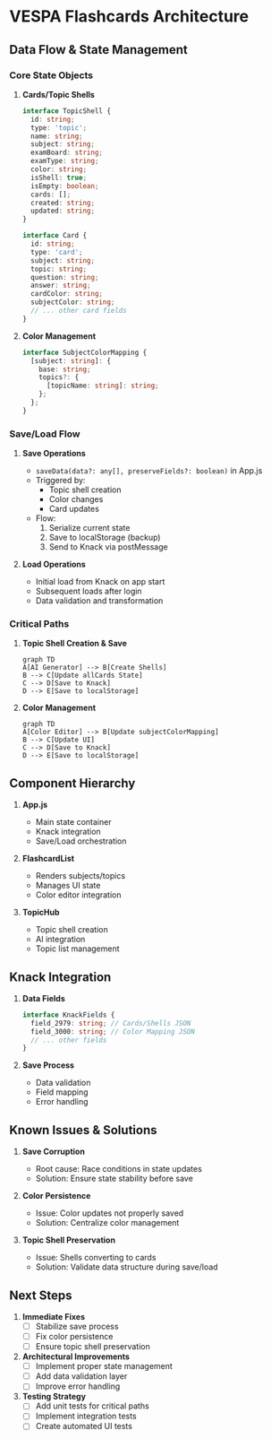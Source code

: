 # VESPA Flashcards Architecture

## Data Flow & State Management

### Core State Objects

1. **Cards/Topic Shells**
   ```typescript
   interface TopicShell {
     id: string;
     type: 'topic';
     name: string;
     subject: string;
     examBoard: string;
     examType: string;
     color: string;
     isShell: true;
     isEmpty: boolean;
     cards: [];
     created: string;
     updated: string;
   }

   interface Card {
     id: string;
     type: 'card';
     subject: string;
     topic: string;
     question: string;
     answer: string;
     cardColor: string;
     subjectColor: string;
     // ... other card fields
   }
   ```

2. **Color Management**
   ```typescript
   interface SubjectColorMapping {
     [subject: string]: {
       base: string;
       topics?: {
         [topicName: string]: string;
       };
     };
   }
   ```

### Save/Load Flow

1. **Save Operations**
   - `saveData(data?: any[], preserveFields?: boolean)` in App.js
   - Triggered by:
     * Topic shell creation
     * Color changes
     * Card updates
   - Flow:
     1. Serialize current state
     2. Save to localStorage (backup)
     3. Send to Knack via postMessage

2. **Load Operations**
   - Initial load from Knack on app start
   - Subsequent loads after login
   - Data validation and transformation

### Critical Paths

1. **Topic Shell Creation & Save**
   ```mermaid
   graph TD
   A[AI Generator] --> B[Create Shells]
   B --> C[Update allCards State]
   C --> D[Save to Knack]
   D --> E[Save to localStorage]
   ```

2. **Color Management**
   ```mermaid
   graph TD
   A[Color Editor] --> B[Update subjectColorMapping]
   B --> C[Update UI]
   C --> D[Save to Knack]
   D --> E[Save to localStorage]
   ```

## Component Hierarchy

1. **App.js**
   - Main state container
   - Knack integration
   - Save/Load orchestration

2. **FlashcardList**
   - Renders subjects/topics
   - Manages UI state
   - Color editor integration

3. **TopicHub**
   - Topic shell creation
   - AI integration
   - Topic list management

## Knack Integration

1. **Data Fields**
   ```typescript
   interface KnackFields {
     field_2979: string; // Cards/Shells JSON
     field_3000: string; // Color Mapping JSON
     // ... other fields
   }
   ```

2. **Save Process**
   - Data validation
   - Field mapping
   - Error handling

## Known Issues & Solutions

1. **Save Corruption**
   - Root cause: Race conditions in state updates
   - Solution: Ensure state stability before save

2. **Color Persistence**
   - Issue: Color updates not properly saved
   - Solution: Centralize color management

3. **Topic Shell Preservation**
   - Issue: Shells converting to cards
   - Solution: Validate data structure during save/load

## Next Steps

1. **Immediate Fixes**
   - [ ] Stabilize save process
   - [ ] Fix color persistence
   - [ ] Ensure topic shell preservation

2. **Architectural Improvements**
   - [ ] Implement proper state management
   - [ ] Add data validation layer
   - [ ] Improve error handling

3. **Testing Strategy**
   - [ ] Add unit tests for critical paths
   - [ ] Implement integration tests
   - [ ] Create automated UI tests 